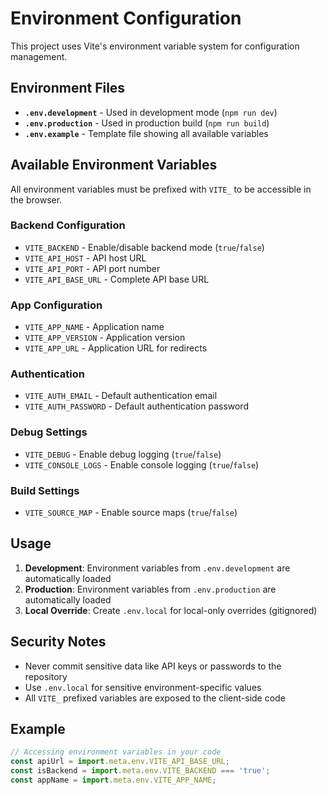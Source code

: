 # Environment Configuration

This project uses Vite's environment variable system for configuration management.

## Environment Files

- **`.env.development`** - Used in development mode (`npm run dev`)
- **`.env.production`** - Used in production build (`npm run build`)
- **`.env.example`** - Template file showing all available variables

## Available Environment Variables

All environment variables must be prefixed with `VITE_` to be accessible in the browser.

### Backend Configuration

- `VITE_BACKEND` - Enable/disable backend mode (`true`/`false`)
- `VITE_API_HOST` - API host URL
- `VITE_API_PORT` - API port number
- `VITE_API_BASE_URL` - Complete API base URL

### App Configuration

- `VITE_APP_NAME` - Application name
- `VITE_APP_VERSION` - Application version
- `VITE_APP_URL` - Application URL for redirects

### Authentication

- `VITE_AUTH_EMAIL` - Default authentication email
- `VITE_AUTH_PASSWORD` - Default authentication password

### Debug Settings

- `VITE_DEBUG` - Enable debug logging (`true`/`false`)
- `VITE_CONSOLE_LOGS` - Enable console logging (`true`/`false`)

### Build Settings

- `VITE_SOURCE_MAP` - Enable source maps (`true`/`false`)

## Usage

1. **Development**: Environment variables from `.env.development` are automatically loaded
2. **Production**: Environment variables from `.env.production` are automatically loaded
3. **Local Override**: Create `.env.local` for local-only overrides (gitignored)

## Security Notes

- Never commit sensitive data like API keys or passwords to the repository
- Use `.env.local` for sensitive environment-specific values
- All `VITE_` prefixed variables are exposed to the client-side code

## Example

```javascript
// Accessing environment variables in your code
const apiUrl = import.meta.env.VITE_API_BASE_URL;
const isBackend = import.meta.env.VITE_BACKEND === 'true';
const appName = import.meta.env.VITE_APP_NAME;
```
